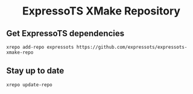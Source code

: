 <h1 align="center"> ExpressoTS XMake Repository </h1>

## Get ExpressoTS dependencies

```
xrepo add-repo expressots https://github.com/expressots/expressots-xmake-repo
```

## Stay up to date

```
xrepo update-repo
```
